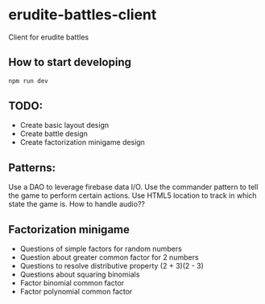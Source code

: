 # erudite-battles-client
Client for erudite battles

## How to start developing

```bash
npm run dev
```

## TODO:

 - Create basic layout design
 - Create battle design
 - Create factorization minigame design
## Patterns:

Use a DAO to leverage firebase data I/O.
Use the commander pattern to tell the game to perform certain actions.
Use HTML5 location to track in which state the game is.
How to handle audio??

## Factorization minigame

 - Questions of simple factors for random numbers
 - Question about greater common factor for 2 numbers
 - Questions to resolve distributive property (2 + 3)(2 - 3)
 - Questions about squaring binomials
 - Factor binomial common factor
 - Factor polynomial common factor
